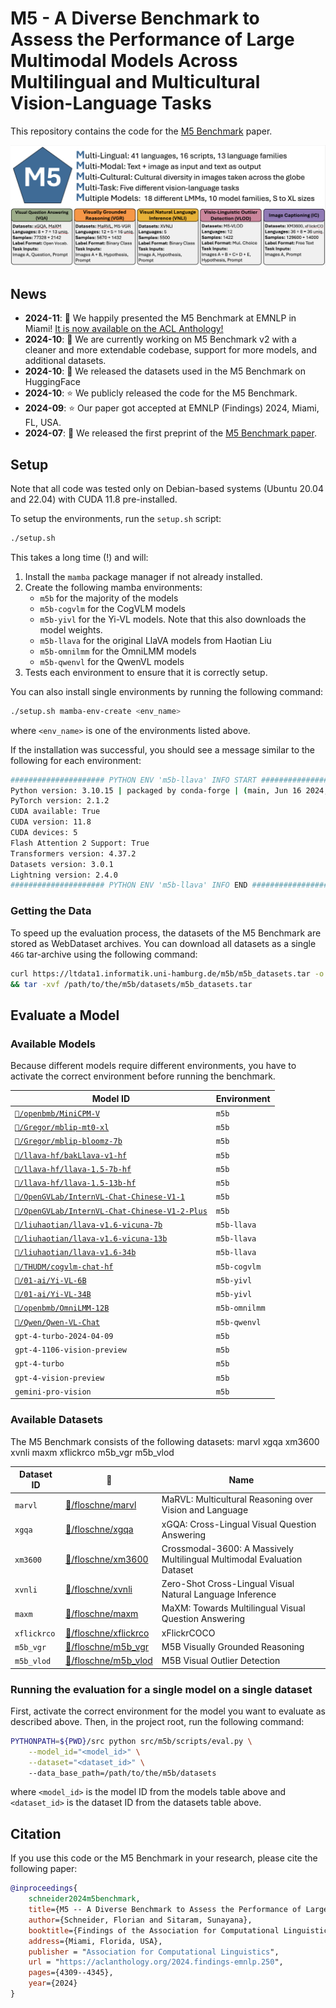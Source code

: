 # M5 - A Diverse Benchmark to Assess the Performance of Large Multimodal Models Across Multilingual and Multicultural Vision-Language Tasks

This repository contains the code for the [M5 Benchmark](https://aclanthology.org/2024.findings-emnlp.250/) paper.

![M5 Benchmark Overview](assets/m5b_overview.png)

## News

- **2024-11**: 🌴 We happily presented the M5 Benchmark at EMNLP in Miami! [It is now available on the ACL Anthology!](https://aclanthology.org/2024.findings-emnlp.250/)
- **2024-10**: 👷 We are currently working on M5 Benchmark v2 with a cleaner and more extendable codebase, support for more models, and additional datasets.
- **2024-10**: 🤗 We released the datasets used in the M5 Benchmark on HuggingFace
- **2024-10**: ⭐️ We publicly released the code for the M5 Benchmark.
- **2024-09**: ⭐️ Our paper got accepted at EMNLP (Findings) 2024, Miami, FL, USA.
- **2024-07**: 📝 We released the first preprint of the [M5 Benchmark paper](https://arxiv.org/abs/2407.03791).

## Setup

Note that all code was tested only on Debian-based systems (Ubuntu 20.04 and 22.04) with CUDA 11.8 pre-installed.

To setup the environments, run the `setup.sh` script:

```bash
./setup.sh
```

This takes a long time (!) and will:

1. Install the `mamba` package manager if not already installed.
2. Create the following mamba environments:
    - `m5b` for the majority of the models
    - `m5b-cogvlm` for the CogVLM models
    - `m5b-yivl` for the Yi-VL models. Note that this also downloads the model weights.
    - `m5b-llava` for the original LlaVA models from  Haotian Liu
    - `m5b-omnilmm` for the OmniLMM models
    - `m5b-qwenvl` for the QwenVL models
3. Tests each environment to ensure that it is correctly setup.

You can also install single environments by running the following command:

```bash
./setup.sh mamba-env-create <env_name>
```

where `<env_name>` is one of the environments listed above.

If the installation was successful, you should see a message similar to the following for each environment:

```bash
##################### PYTHON ENV 'm5b-llava' INFO START #####################
Python version: 3.10.15 | packaged by conda-forge | (main, Jun 16 2024, 01:24:24) [GCC 13.3.0]
PyTorch version: 2.1.2
CUDA available: True
CUDA version: 11.8
CUDA devices: 5
Flash Attention 2 Support: True
Transformers version: 4.37.2
Datasets version: 3.0.1
Lightning version: 2.4.0
##################### PYTHON ENV 'm5b-llava' INFO END #####################
```

### Getting the Data

To speed up the evaluation process, the datasets of the M5 Benchmark are stored as WebDataset archives. You can download all datasets as a single `46G` tar-archive using the following command:

```bash
curl https://ltdata1.informatik.uni-hamburg.de/m5b/m5b_datasets.tar -o /path/to/the/m5b/datasets/m5b_datasets.tar \
&& tar -xvf /path/to/the/m5b/datasets/m5b_datasets.tar
```

## Evaluate a Model

### Available Models

Because different models require different environments, you have to activate the correct environment before running the benchmark.

| Model ID | Environment |
| --- | --- |
| [`🤗/openbmb/MiniCPM-V`](https://hf.co/openbmb/MiniCPM-V) | `m5b` |
| [`🤗/Gregor/mblip-mt0-xl`](https://hf.co/Gregor/mblip-mt0-xl) | `m5b` |
| [`🤗/Gregor/mblip-bloomz-7b`](https://hf.co/Gregor/mblip-bloomz-7b) | `m5b` |
| [`🤗/llava-hf/bakLlava-v1-hf`](https://hf.co/llava-hf/bakLlava-v1-hf) | `m5b` |
| [`🤗/llava-hf/llava-1.5-7b-hf`](https://hf.co/llava-hf/llava-1.5-7b-hf) | `m5b` |
| [`🤗/llava-hf/llava-1.5-13b-hf`](https://hf.co/llava-1.5-13b-hf) | `m5b` |
| [`🤗/OpenGVLab/InternVL-Chat-Chinese-V1-1`](https://hf.co/OpenGVLab/InternVL-Chat-Chinese-V1-1) | `m5b` |
| [`🤗/OpenGVLab/InternVL-Chat-Chinese-V1-2-Plus`](https://hf.co/OpenGVLab/InternVL-Chat-Chinese-V1-2-Plus) | `m5b` |
| [`🤗/liuhaotian/llava-v1.6-vicuna-7b`](https://hf.co/liuhaotian/llava-v1.6-vicuna-7b) | `m5b-llava` |
| [`🤗/liuhaotian/llava-v1.6-vicuna-13b`](https://hf.co/liuhaotian/llava-v1.6-vicuna-13b) | `m5b-llava` |
| [`🤗/liuhaotian/llava-v1.6-34b`](https://hf.co/liuhaotian/llava-v1.6-34b) | `m5b-llava` |
| [`🤗/THUDM/cogvlm-chat-hf`](https://hf.co/THUDM/cogvlm-chat-hf) | `m5b-cogvlm` |
| [`🤗/01-ai/Yi-VL-6B`](https://hf.co/01-ai/Yi-VL-6B) | `m5b-yivl` |
| [`🤗/01-ai/Yi-VL-34B`](https://hf.co/01-ai/Yi-VL-34B) | `m5b-yivl` |
| [`🤗/openbmb/OmniLMM-12B`](https://hf.co/openbmb/OmniLMM-12B) | `m5b-omnilmm` |
| [`🤗/Qwen/Qwen-VL-Chat`](https://hf.co/Qwen/Qwen-VL-Chat) | `m5b-qwenvl` |
| `gpt-4-turbo-2024-04-09` | `m5b` |
| `gpt-4-1106-vision-preview` | `m5b` |
| `gpt-4-turbo` | `m5b` |
| `gpt-4-vision-preview` | `m5b` |
| `gemini-pro-vision` | `m5b` |

### Available Datasets

The M5 Benchmark consists of the following datasets:
 marvl xgqa xm3600 xvnli maxm xflickrco m5b_vgr m5b_vlod

| Dataset ID | 🤗 | Name |
| --- | --- | --- |
| `marvl` | [🤗/floschne/marvl](https://huggingface.co/datasets/floschne/marvl) | MaRVL: Multicultural Reasoning over Vision and Language|
| `xgqa` | [🤗/floschne/xgqa](https://huggingface.co/datasets/floschne/xgqa) | xGQA: Cross-Lingual Visual Question Answering |
| `xm3600` | [🤗/floschne/xm3600](https://huggingface.co/datasets/floschne/xm3600) |Crossmodal-3600: A Massively Multilingual Multimodal Evaluation Dataset |
| `xvnli` | [🤗/floschne/xvnli](https://huggingface.co/datasets/floschne/xvnli) | Zero-Shot Cross-Lingual Visual Natural Language Inference |
| `maxm` | [🤗/floschne/maxm](https://huggingface.co/datasets/floschne/maxm) | MaXM: Towards Multilingual Visual Question Answering |
| `xflickrco` | [🤗/floschne/xflickrco](https://huggingface.co/datasets/floschne/xflickrco) | xFlickrCOCO |
| `m5b_vgr` | [🤗/floschne/m5b_vgr](https://huggingface.co/datasets/floschne/m5b_vgr) | M5B Visually Grounded Reasoning |
| `m5b_vlod` | [🤗/floschne/m5b_vlod](https://huggingface.co/datasets/floschne/m5b_vlod) | M5B Visual Outlier Detection |

### Running the evaluation for a single model on a single dataset

First, activate the correct environment for the model you want to evaluate as described above.
Then, in the project root, run the following command:

```bash
PYTHONPATH=${PWD}/src python src/m5b/scripts/eval.py \
    --model_id="<model_id>" \
    --dataset="<dataset_id>" \ 
    --data_base_path=/path/to/the/m5b/datasets
```

where `<model_id>` is the model ID from the models table above and `<dataset_id>` is the dataset ID from the datasets table above.

## Citation

If you use this code or the M5 Benchmark in your research, please cite the following paper:

```bibtex
@inproceedings{
    schneider2024m5benchmark,
    title={M5 -- A Diverse Benchmark to Assess the Performance of Large Multimodal Models Across Multilingual and Multicultural Vision-Language Tasks},
    author={Schneider, Florian and Sitaram, Sunayana},
    booktitle={Findings of the Association for Computational Linguistics: EMNLP 2024},
    address={Miami, Florida, USA},
    publisher = "Association for Computational Linguistics",
    url = "https://aclanthology.org/2024.findings-emnlp.250",
    pages={4309--4345},
    year={2024}
}
```

